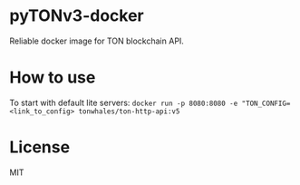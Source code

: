 # pyTONv3-docker

Reliable docker image for TON blockchain API.

# How to use

To start with default lite servers:
`docker run -p 8080:8080 -e "TON_CONFIG=<link_to_config> tonwhales/ton-http-api:v5`

# License 
MIT